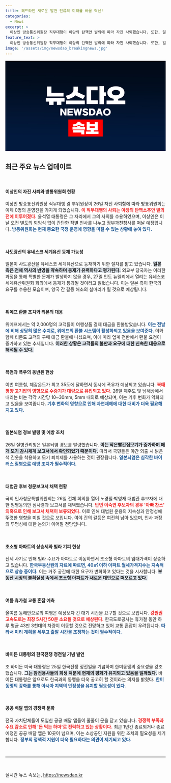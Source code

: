 ```yaml
---
title: 헤드라인 새로운 발견 인류의 미래를 바꿀 혁신!
categories:
  - News
excerpt: >
  이상인 방송통신위원장 직무대행이 야당의 탄핵안 발의에 따라 자진 사퇴했습니다. 또한, 일본 사도광산 유네스코 등재 가능성이 높아지고 있는 가운데, 일본이 한국의 역사 반영 요구 수용을 시사했습니다.
feature_text: >
  이상인 방송통신위원장 직무대행이 야당의 탄핵안 발의에 따라 자진 사퇴했습니다. 또한, 일본 사도광산 유네스코 등재 가능성이 높아지고 있는 가운데, 일본이 한국의 역사 반영 요구 수용을 시사했습니다.
image: '/assets/img/newsdao_breakingnews.jpg'
---
```


<p><img src="/assets/img/newsdao_breakingnews.jpg" alt="ranknews 속보" /></p>

<h2 data-ke-size="size26">최근 주요 뉴스 업데이트</h2>

<p data-ke-size="size16">&nbsp;</p>

<h4>이상인의 자진 사퇴와 방통위원회 현황</h4>

<p>이상인 방송통신위원장 직무대행 겸 부위원장이 26일 자진 사퇴함에 따라 방통위원회는 이제 0명의 운영진을 가지게 되었습니다. <b><span style="color: #ee2323;">이 직무대행의 사퇴는 야당의 탄핵소추안 발의 전에 이루어졌다.</span></b> 윤석열 대통령은 그 자리에서 그의 사의를 수용하였으며, 이상인은 이날 오전 별도의 퇴임식 없이 간단한 작별 인사를 나누고 정부과천청사를 떠날 예정입니다. <b><span style="color: #1a5490;">방통위원회는 현재 중요한 국정 운영에 영향을 미칠 수 있는 상황에 놓여 있다.</span></b></p>

<p data-ke-size="size16">&nbsp;</p>

<h4>사도광산의 유네스코 세계유산 등재 가능성</h4>

<p>일본이 사도광산을 유네스코 세계유산으로 등재하기 위한 절차를 밟고 있습니다. <b><span style="background-color: #21538527;">일본 측은 전체 역사의 반영을 약속하며 등재가 유력하다고 평가된다.</span></b> 외교부 당국자는 이러한 과정을 통해 특별한 문제가 발생하지 않을 경우, 27일 인도 뉴델리에서 열리는 유네스코 세계유산위원회 회의에서 등재가 통과될 것이라고 밝혔습니다. 이는 일본 측이 한국의 요구를 수용한 모습이며, 양국 간 갈등 해소의 실마리가 될 것으로 예상됩니다.</p>

<p data-ke-size="size16">&nbsp;</p>

<h4>위메프 환불 조치와 티몬의 대응</h4>

<p>위메프에서는 약 2,000명의 고객들이 여행상품 결제 대금을 환불받았습니다. <b><span style="color: #1a5490;">이는 전날에 비해 상당히 많은 수치로, 위메프의 환불 시스템이 활성화되고 있음을 보여준다.</span></b> 이와 함께 티몬도 고객의 구매 대금 환불에 나섰으며, 이에 따라 업계 전반에서 환불 요청이 증가하고 있는 추세입니다. <b><span style="background-color: #21538527;">이러한 상황은 고객들의 불만과 요구에 대한 신속한 대응으로 해석될 수 있다.</span></b></p>

<p data-ke-size="size16">&nbsp;</p>

<h4>폭염과 폭우의 동반된 현상</h4>

<p>이번 여름철, 체감온도가 최고 35도에 달하면서 동시에 폭우가 예상되고 있습니다. <b><span style="color: #ee2323;">북태평양 고기압의 영향으로 수증기가 대량으로 유입되고 있다.</span></b> 26일 제주도 및 남해상에서 내리는 비는 각각 시간당 10~30mm, 5mm 내외로 예상되며, 이는 기후 변화가 악화되고 있음을 보여줍니다. <b><span style="color: #1a5490;">기후 변화의 영향으로 인해 자연재해에 대한 대비가 더욱 필요해지고 있다.</span></b></p>

<p data-ke-size="size16">&nbsp;</p>

<h4>일본뇌염 경보 발령 및 예방 조치</h4>

<p>26일 질병관리청은 일본뇌염 경보를 발령했습니다. <b><span style="background-color: #21538527;">이는 작은빨간집모기가 증가하며 매개 모기 감시체계 보고서에서 확인되었기 때문이다.</span></b> 따라서 국민들은 야간 외출 시 밝은색 긴옷을 착용하고 모기 퇴치제를 사용하는 것이 권장됩니다. <b><span style="color: #1a5490;">일본뇌염은 심각한 바이러스 질병으로 예방 조치가 필수적이다.</span></b></p>

<p data-ke-size="size16">&nbsp;</p>

<h4>대법관 후보 청문보고서 채택 현황</h4>

<p>국회 인사청문특별위원회는 26일 전체 회의를 열어 노경필·박영재 대법관 후보자에 대한 임명동의안 심사결과 보고서를 채택했습니다. <b><span style="color: #ee2323;">반면 이숙연 후보자의 경우 '아빠 찬스' 의혹으로 인해 보고서 채택이 보류되었다.</span></b> 이로 인해 대법원 운용의 지속성과 안정성에 뚜렷한 영향을 미칠 것으로 보입니다. 여야 간의 갈등은 여전히 남아 있으며, 인사 과정의 투명성에 대한 논의가 이어질 전망입니다.</p>

<p data-ke-size="size16">&nbsp;</p>

<h4>초소형 아파트의 상승세와 빌라 기피 현상</h4>

<p>전세 사기로 인해 빌라 수요가 아파트로 이동하면서 초소형 아파트의 임대가격이 상승하고 있습니다. <b><span style="color: #1a5490;">한국부동산원의 자료에 따르면, 40㎡ 이하 아파트 월세가격지수는 지속적으로 상승 중이다.</span></b> 이는 거주 공간에 대한 요구가 변화하고 있다는 것을 시사합니다. <b><span style="background-color: #21538527;">부동산 시장의 불확실성 속에서 초소형 아파트가 새로운 대안으로 떠오르고 있다.</span></b></p>

<p data-ke-size="size16">&nbsp;</p>

<h4>여름 휴가철 교통 혼잡 예측</h4>

<p>올여름 동해안으로의 여행은 예상보다 긴 대기 시간을 요구할 것으로 보입니다. <b><span style="color: #ee2323;">강원권 고속도로는 최장 5시간 50분 소요될 것으로 예상된다.</span></b> 한국도로공사는 휴가철 동안 하루 평균 43만 3천대의 차량이 이동할 것으로 전망하고 있어 교통 혼잡이 우려됩니다. <b><span style="color: #1a5490;">따라서 미리 계획을 세우고 출발 시간을 조정하는 것이 필수적이다.</span></b></p>

<p data-ke-size="size16">&nbsp;</p>

<h4>바이든 대통령의 한국전쟁 정전일 기념 발언</h4>

<p>조 바이든 미국 대통령은 25일 한국전쟁 정전일을 기념하며 한미동맹의 중요성을 강조했습니다. <b><span style="background-color: #21538527;">그는 참전용사들의 희생 덕분에 현재의 평화가 유지되고 있음을 일깨웠다.</span></b> 바이든 대통령은 앞으로도 한국과의 동맹을 더욱 공고히 할 것이라는 의지를 밝혔다. <b><span style="color: #1a5490;">한미 동맹의 강화를 통해 아시아 지역의 안정성을 유지할 필요성이 있다.</span></b></p>

<p data-ke-size="size16">&nbsp;</p>

<h4>공공 배달 앱의 경쟁력 둔화</h4>

<p>전국 자치단체들이 도입한 공공 배달 앱들이 줄줄이 문을 닫고 있습니다. <b><span style="color: #ee2323;">경쟁력 부족과 수요 감소로 인해 '돈 먹는 하마'로 전락하고 있는 상황이다.</span></b> 최근 1년간 종료되거나 종료 예정인 공공 배달 앱은 10곳이 넘으며, 이는 소상공인 지원을 위한 조치의 필요성을 제기합니다. <b><span style="color: #1a5490;">정부의 정책적 지원이 더욱 필요하다는 의견이 제기되고 있다.</span></b></p>

<p data-ke-size="size16">&nbsp;</p>

<hr/>

<p data-ke-size="size16">&nbsp;</p>
실시간 뉴스 속보는, <a href="https://newsdao.kr" rel="dofollow">https://newsdao.kr</a>


